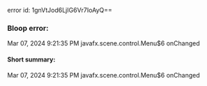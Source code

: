 error id: 1gnVtJod6LjIG6Vr7IoAyQ==
### Bloop error:

Mar 07, 2024 9:21:35 PM javafx.scene.control.Menu$6 onChanged
#### Short summary: 

Mar 07, 2024 9:21:35 PM javafx.scene.control.Menu$6 onChanged